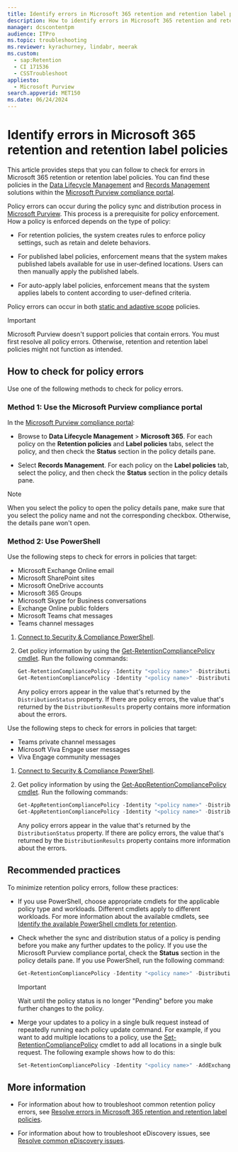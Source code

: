 ```yaml
---
title: Identify errors in Microsoft 365 retention and retention label policies
description: How to identify errors in Microsoft 365 retention and retention label policies.
manager: dcscontentpm
audience: ITPro
ms.topic: troubleshooting
ms.reviewer: kyrachurney, lindabr, meerak
ms.custom: 
  - sap:Retention
  - CI 171536
  - CSSTroubleshoot
appliesto: 
  - Microsoft Purview
search.appverid: MET150
ms.date: 06/24/2024
---
```


# Identify errors in Microsoft 365 retention and retention label policies

This article provides steps that you can follow to check for errors in Microsoft 365 retention or retention label policies. You can find these policies in the [Data Lifecycle Management](https://compliance.microsoft.com/informationgovernance) and [Records Management](https://compliance.microsoft.com/recordsmanagement) solutions within the [Microsoft Purview compliance portal](https://compliance.microsoft.com/).

Policy errors can occur during the policy sync and distribution process in [Microsoft Purview](/azure/purview/overview). This process is a prerequisite for policy enforcement. How a policy is enforced depends on the type of policy:

- For retention policies, the system creates rules to enforce policy settings, such as retain and delete behaviors.

- For published label policies, enforcement means that the system makes published labels available for use in user-defined locations. Users can then manually apply the published labels.

- For auto-apply label policies, enforcement means that the system applies labels to content according to user-defined criteria.

Policy errors can occur in both [static and adaptive scope](/microsoft-365/compliance/retention#adaptive-or-static-policy-scopes-for-retention) policies.

> [!IMPORTANT]
> Microsoft Purview doesn't support policies that contain errors. You must first resolve all policy errors. Otherwise, retention and retention label policies might not function as intended.

## How to check for policy errors

Use one of the following methods to check for policy errors.

### Method 1: Use the Microsoft Purview compliance portal

In the [Microsoft Purview compliance portal](https://compliance.microsoft.com/):

- Browse to **Data Lifecycle Management** \> **Microsoft 365**. For each policy on the **Retention policies** and **Label policies** tabs, select the policy, and then check the **Status** section in the policy details pane.

- Select **Records Management**. For each policy on the **Label policies** tab, select the policy, and then check the **Status** section in the policy details pane.

> [!NOTE]
> When you select the policy to open the policy details pane, make sure that you select the policy name and not the corresponding checkbox. Otherwise, the details pane won't open.

### Method 2: Use PowerShell

Use the following steps to check for errors in policies that target:

- Microsoft Exchange Online email
- Microsoft SharePoint sites
- Microsoft OneDrive accounts
- Microsoft 365 Groups
- Microsoft Skype for Business conversations
- Exchange Online public folders
- Microsoft Teams chat messages
- Teams channel messages

1. [Connect to Security & Compliance PowerShell](/powershell/exchange/connect-to-scc-powershell).

2. Get policy information by using the [Get-RetentionCompliancePolicy cmdlet](/powershell/module/exchange/get-retentioncompliancepolicy). Run the following commands:

   ```powershell
   Get-RetentionCompliancePolicy -Identity "<policy name>" -DistributionDetail | FL DistributionStatus
   Get-RetentionCompliancePolicy -Identity "<policy name>" -DistributionDetail | Select -ExpandProperty DistributionResults
   ```

   Any policy errors appear in the value that's returned by the `DistributionStatus` property. If there are policy errors, the value that's returned by the `DistributionResults` property contains more information about the errors.

Use the following steps to check for errors in policies that target:

- Teams private channel messages
- Microsoft Viva Engage user messages
- Viva Engage community messages

1. [Connect to Security & Compliance PowerShell](/powershell/exchange/connect-to-scc-powershell).

2. Get policy information by using the [Get-AppRetentionCompliancePolicy cmdlet](/powershell/module/exchange/get-appretentioncompliancepolicy). Run the following commands:

   ```powershell
   Get-AppRetentionCompliancePolicy -Identity "<policy name>" -DistributionDetail | FL DistributionStatus
   Get-AppRetentionCompliancePolicy -Identity "<policy name>" -DistributionDetail | Select -ExpandProperty DistributionResults
   ```

   Any policy errors appear in the value that's returned by the `DistributionStatus` property. If there are policy errors, the value that's returned by the `DistributionResults` property contains more information about the errors.

## Recommended practices

To minimize retention policy errors, follow these practices:

- If you use PowerShell, choose appropriate cmdlets for the applicable policy type and workloads. Different cmdlets apply to different workloads. For more information about the available cmdlets, see [Identify the available PowerShell cmdlets for retention](/microsoft-365/compliance/retention-cmdlets).

- Check whether the sync and distribution status of a policy is pending before you make any further updates to the policy. If you use the Microsoft Purview compliance portal, check the **Status** section in the policy details pane. If you use PowerShell, run the following command:

  ```powershell
  Get-RetentionCompliancePolicy -Identity "<policy name>" -DistributionDetail | FL DistributionStatus
  ```

  > [!IMPORTANT]
  > Wait until the policy status is no longer "Pending" before you make further changes to the policy.

- Merge your updates to a policy in a single bulk request instead of repeatedly running each policy update command. For example, if you want to add multiple locations to a policy, use the [Set-RetentionCompliancePolicy](/powershell/module/exchange/set-retentioncompliancepolicy) cmdlet to add all locations in a single bulk request. The following example shows how to do this:

  ```powershell
  Set-RetentionCompliancePolicy -Identity "<policy name>" -AddExchangeLocation "User1", "User2", "User3", "User4", "User5" -AddSharePointLocation https://contoso.sharepoint.com/sites/teams/finance
  ```

## More information

- For information about how to troubleshoot common retention policy errors, see [Resolve errors in Microsoft 365 retention and retention label policies](resolve-errors-in-retention-and-retention-label-policies.md).

- For information about how to troubleshoot eDiscovery issues, see [Resolve common eDiscovery issues](/microsoft-365/troubleshoot/ediscovery/resolve-ediscovery-issues).
